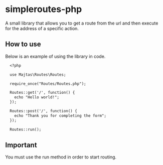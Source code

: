 # simpleroutes-php
A small library that allows you to get a route from the url and then execute for the address of a specific action.

## How to use
Below is an example of using the library in code.

```diff
  <?php

  use Majtas\Routes\Routes;

  require_once("Routes/Routes.php");

  Routes::get('/', function() {
    echo "Hello world!";
  });

  Routes::post('/', function() {
    echo "Thank you for completing the form";
  });

  Routes::run();
```

## Important
You must use the run method in order to start routing.
